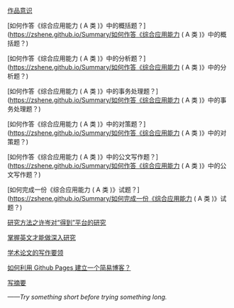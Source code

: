 [作品意识](https://zshene.github.io/Summary/作品意识)<br>

[如何作答《综合应用能力  ( A 类 )》中的概括题？](https://zshene.github.io/Summary/如何作答《综合应用能力  ( A 类 )》中的概括题？)<br>

[如何作答《综合应用能力  ( A 类 )》中的分析题？](https://zshene.github.io/Summary/如何作答《综合应用能力  ( A 类 )》中的分析题？)<br>

[如何作答《综合应用能力  ( A 类 )》中的事务处理题？](https://zshene.github.io/Summary/如何作答《综合应用能力  ( A 类 )》中的事务处理题？)<br>

[如何作答《综合应用能力  ( A 类 )》中的对策题？](https://zshene.github.io/Summary/如何作答《综合应用能力  ( A 类 )》中的对策题？)<br>

[如何作答《综合应用能力  ( A 类 )》中的公文写作题？](https://zshene.github.io/Summary/如何作答《综合应用能力  ( A 类 )》中的公文写作题？)<br>

[如何完成一份《综合应用能力 ( A 类 )》试题？](https://zshene.github.io/Summary/如何完成一份《综合应用能力 ( A 类 )》试题？)<br>

[研究方法之许岑对“得到”平台的研究](https://zshene.github.io/Summary/研究方法之许岑对”得到“平台的研究)<br>

[掌握英文才能做深入研究](https://zshene.github.io/Summary/掌握英文才能做深入研究)<br>

[学术论文的写作要领](https://zshene.github.io/Summary/学术论文的写作要领)<br>

[如何利用 Github Pages 建立一个简易博客？](https://zshene.github.io/Summary/建博客)<br>

[写摘要](https://zshene.github.io/Summary/写摘要)<br>



*——Try something short before trying something long.*

